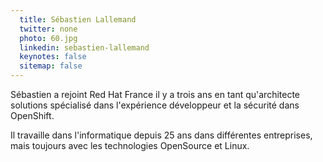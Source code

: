 ```yaml
---
  title: Sébastien Lallemand
  twitter: none
  photo: 60.jpg
  linkedin: sebastien-lallemand
  keynotes: false
  sitemap: false
---
```

Sébastien a rejoint Red Hat France il y a trois ans en tant qu'architecte solutions spécialisé dans l'expérience développeur et la sécurité dans OpenShift. 

Il travaille dans l'informatique depuis 25 ans dans différentes entreprises, mais toujours avec les technologies OpenSource et Linux.